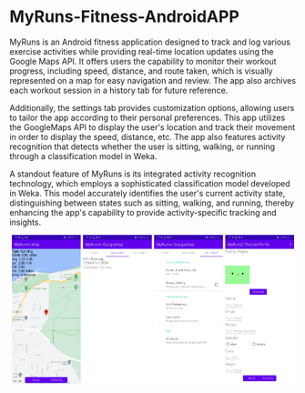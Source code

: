 # MyRuns-Fitness-AndroidAPP

MyRuns is an Android fitness application designed to track and log various exercise activities while providing real-time location updates using the Google Maps API. It offers users the capability to monitor their workout progress, including speed, distance, and route taken, which is visually represented on a map for easy navigation and review. The app also archives each workout session in a history tab for future reference. 

Additionally, the settings tab provides customization options, allowing users to tailor the app according to their personal preferences.
This app utilizes the GoogleMaps API to display the user's location and track their movement in order to display the speed, distance, etc. The app also features activity recognition that detects whether the user is sitting, walking, or running through a classification model in Weka.

A standout feature of MyRuns is its integrated activity recognition technology, which employs a sophisticated classification model developed in Weka. This model accurately identifies the user's current activity state, distinguishing between states such as sitting, walking, and running, thereby enhancing the app's capability to provide activity-specific tracking and insights.

<div align="center">
  <img src="/Screenshot_20240106_125456_com.example.googleMap.jpg" alt="ttd" style="width: 24%;">
  <img src="/Screenshot_20240106_125442_com.example.googleMap.jpg" alt="ttd" style="width: 24%;">
  <img src="/Screenshot_20240106_125436_com.example.googleMap.jpg" alt="ttd" style="width: 24%;">
  <img src="/Screenshot_20240106_125430_com.example.googleMap.jpg" alt="ttd" style="width: 24%;">
</div>




